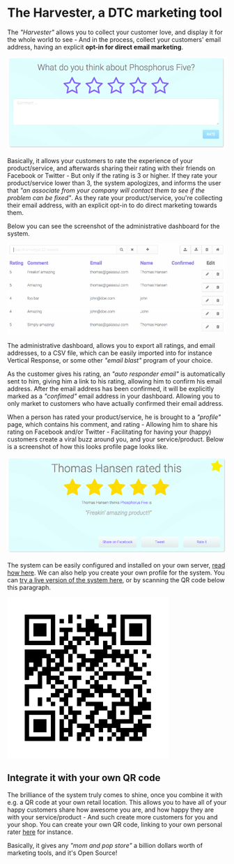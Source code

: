 
# The Harvester, a DTC marketing tool

The _"Harvester"_ allows you to collect your customer love, and display it for the whole world
to see - And in the process, collect your customers' email address, having an explicit __opt-in for direct email marketing__.

![alt screenshot](media/screenshot-1.png)

Basically, it allows your customers to rate the experience of your product/service, and afterwards sharing their
rating with their friends on Facebook or Twitter - But only if the rating is 3 or higher. If they rate your product/service
lower than 3, the system apologizes, and informs the user that _"an associate from your company will contact them to see if 
the problem can be fixed"_. As they rate your product/service, you're collecting their email address, with an explicit opt-in 
to do direct marketing towards them.

Below you can see the screenshot of the administrative dashboard for the system.

![alt screenshot](media/screenshot-2.png)

The administrative dashboard, allows you to export all ratings, and email addresses, to a CSV file, which can be easily
imported into for instance Vertical Response, or some other _"email blast"_ program of your choice.

As the customer gives his rating, an _"auto responder email"_ is automatically sent to him, giving him a link to his
rating, allowing him to confirm his email address. After the email address has been confirmed, it will be explicitly marked
as a _"confimed"_ email address in your dashboard. Allowing you to only market to customers who have actually confirmed their email
address.

When a person has rated your product/service, he is brought to a _"profile"_ page, which contains his comment, and rating - Allowing
him to share his rating on Facebook and/or Twitter - Facilitating for having your (happy) customers create a viral buzz around you,
and your service/product. Below is a screenshot of how this looks profile page looks like.

![alt screenshot](media/screenshot-3.png)

The system can be easily configured and installed on your own 
server, [read how here](https://gaiasoul.com/2017/10/03/harvest-love-from-your-customers/). We can also help you create your own profile for
the system. You can [try a live version of the system here](https://samples.gaiasoul.com/harvester), or by scanning the QR code below this
paragraph.

![alt screenshot](media/harvester-qr-code.png)

## Integrate it with your own QR code

The brilliance of the system truly comes to shine, once you combine it with e.g. a QR code at your own retail location. This allows
you to have all of your happy customers share how awesome you are, and how happy they are with your service/product - And such create
more customers for you and your shop. You can create your own QR code, linking to your own personal 
rater [here](http://www.qr-code-generator.com/) for instance.

Basically, it gives any _"mom and pop store"_ a billion dollars worth of marketing tools, and it's Open Source!

